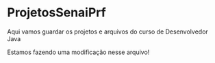 # ProjetosSenaiPrf
Aqui vamos guardar os projetos e arquivos do curso de Desenvolvedor Java

Estamos fazendo uma modificação nesse arquivo!
